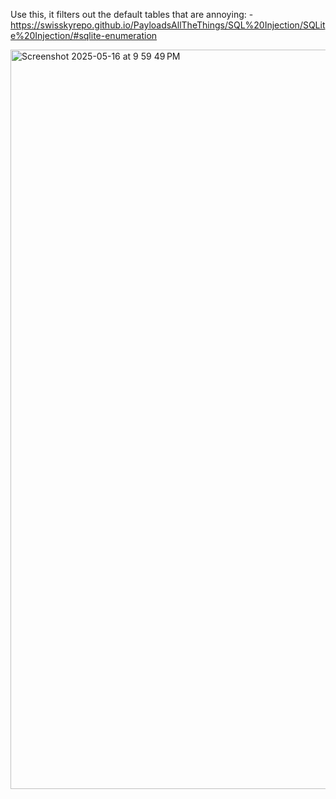 Use this, it filters out the default tables that are annoying:
    - https://swisskyrepo.github.io/PayloadsAllTheThings/SQL%20Injection/SQLite%20Injection/#sqlite-enumeration



<img width="1183" alt="Screenshot 2025-05-16 at 9 59 49 PM" src="https://github.com/user-attachments/assets/df1e0a86-a7a4-4c85-8037-cc03c560a7c2" />
